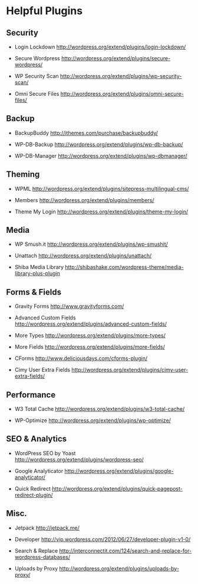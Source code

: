 # Helpful Plugins

## Security

- Login Lockdown
	<http://wordpress.org/extend/plugins/login-lockdown/>

- Secure Wordpress
	<http://wordpress.org/extend/plugins/secure-wordpress/>

- WP Security Scan
	<http://wordpress.org/extend/plugins/wp-security-scan/>

- Omni Secure Files
	<http://wordpress.org/extend/plugins/omni-secure-files/>

## Backup

- BackupBuddy
	<http://ithemes.com/purchase/backupbuddy/>

- WP-DB-Backup
	<http://wordpress.org/extend/plugins/wp-db-backup/>

- WP-DB-Manager
	<http://wordpress.org/extend/plugins/wp-dbmanager/>

## Theming

- WPML
	<http://wordpress.org/extend/plugins/sitepress-multilingual-cms/>

- Members
	<http://wordpress.org/extend/plugins/members/>

- Theme My Login
	<http://wordpress.org/extend/plugins/theme-my-login/>

## Media

- WP Smush.it
	<http://wordpress.org/extend/plugins/wp-smushit/>

- Unattach
	<http://wordpress.org/extend/plugins/unattach/>

- Shiba Media Library
	<http://shibashake.com/wordpress-theme/media-library-plus-plugin>

## Forms & Fields

- Gravity Forms
	<http://www.gravityforms.com/>

- Advanced Custom Fields
	<http://wordpress.org/extend/plugins/advanced-custom-fields/>

- More Types
	<http://wordpress.org/extend/plugins/more-types/>

- More Fields
	<http://wordpress.org/extend/plugins/more-fields/>

- CForms
	<http://www.deliciousdays.com/cforms-plugin/>

- Cimy User Extra Fields
	<http://wordpress.org/extend/plugins/cimy-user-extra-fields/>

## Performance

- W3 Total Cache
	<http://wordpress.org/extend/plugins/w3-total-cache/>

- WP-Optimize
	<http://wordpress.org/extend/plugins/wp-optimize/>

## SEO & Analytics

- WordPress SEO by Yoast
	<http://wordpress.org/extend/plugins/wordpress-seo/>

- Google Analyticator
	<http://wordpress.org/extend/plugins/google-analyticator/>

- Quick Redirect
	<http://wordpress.org/extend/plugins/quick-pagepost-redirect-plugin/>

## Misc.

- Jetpack
	<http://jetpack.me/>

- Developer
	<http://vip.wordpress.com/2012/06/27/developer-plugin-v1-0/>

- Search & Replace
	<http://interconnectit.com/124/search-and-replace-for-wordpress-databases/>

- Uploads by Proxy
	<http://wordpress.org/extend/plugins/uploads-by-proxy/>
